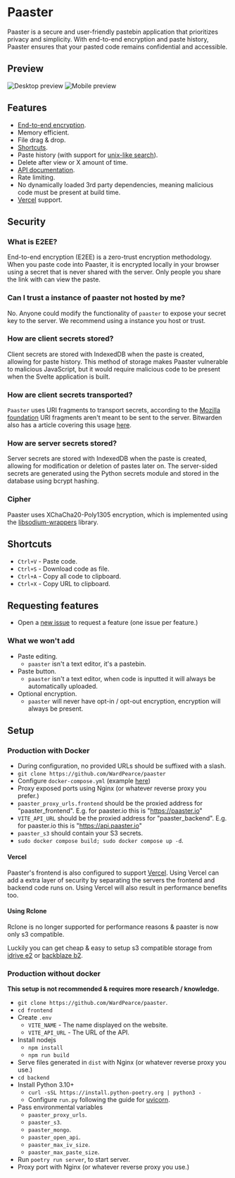 # Paaster
Paaster is a secure and user-friendly pastebin application that prioritizes privacy and simplicity. With end-to-end encryption and paste history, Paaster ensures that your pasted code remains confidential and accessible. 

## Preview

![Desktop preview](https://files.catbox.moe/5pa9zc.gif)
![Mobile preview](https://i.imgur.com/3lLW9bB.png)

## Features

- [End-to-end encryption](#what-is-e2ee).
- Memory efficient.
- File drag & drop.
- [Shortcuts](#shortcuts).
- Paste history (with support for [unix-like search](https://fusejs.io/examples.html#extended-search)).
- Delete after view or X amount of time.
- [API documentation](https://api.paaster.io/schema).
- Rate limiting.
- No dynamically loaded 3rd party dependencies, meaning malicious code must be present at build time. 
- [Vercel](https://vercel.com) support.

## Security

### What is E2EE?
End-to-end encryption (E2EE) is a zero-trust encryption methodology. When you paste code into Paaster, it is encrypted locally in your browser using a secret that is never shared with the server. Only people you share the link with can view the paste.

### Can I trust a instance of paaster not hosted by me?

No. Anyone could modify the functionality of `paaster` to expose your secret key to the server. We recommend using a instance you host or trust.

### How are client secrets stored?
Client secrets are stored with IndexedDB when the paste is created, allowing for paste history. This method of storage makes Paaster vulnerable to malicious JavaScript, but it would require malicious code to be present when the Svelte application is built.

### How are client secrets transported?

`Paaster` uses URI fragments to transport secrets, according to the [Mozilla foundation](https://developer.mozilla.org/en-US/docs/Learn/Common_questions/What_is_a_URL#anchor) URI fragments aren't meant to be sent to the server. Bitwarden also has a article covering this usage [here](https://bitwarden.com/blog/bitwarden-send-how-it-works/).

### How are server secrets stored?
Server secrets are stored with IndexedDB when the paste is created, allowing for modification or deletion of pastes later on. The server-sided secrets are generated using the Python secrets module and stored in the database using bcrypt hashing.

### Cipher
Paaster uses XChaCha20-Poly1305 encryption, which is implemented using the [libsodium-wrappers](https://www.npmjs.com/package/libsodium-wrappers) library.

## Shortcuts

- `Ctrl+V` - Paste code.
- `Ctrl+S` - Download code as file.
- `Ctrl+A` - Copy all code to clipboard.
- `Ctrl+X` - Copy URL to clipboard.

## Requesting features

- Open a [new issue](https://github.com/WardPearce/paaster/issues/new) to request a feature (one issue per feature.)

### What we won't add

- Paste editing.
  - `paaster` isn't a text editor, it's a pastebin.
- Paste button.
  - `paaster` isn't a text editor, when code is inputted it will always be automatically uploaded.
- Optional encryption.
  - `paaster` will never have opt-in / opt-out encryption, encryption will always be present.

## Setup

### Production with Docker

- During configuration, no provided URLs should be suffixed with a slash.
- `git clone https://github.com/WardPearce/paaster`
- Configure `docker-compose.yml` (example [here](./docker-compose.yml))
- Proxy exposed ports using Nginx (or whatever reverse proxy you prefer.)
- `paaster_proxy_urls.frontend` should be the proxied address for "paaster_frontend". E.g. for paaster.io this is "https://paaster.io"
- `VITE_API_URL` should be the proxied address for "paaster_backend". E.g. for paaster.io this is "https://api.paaster.io"
- `paaster_s3` should contain your S3 secrets.
- `sudo docker compose build; sudo docker compose up -d`.

#### Vercel
Paaster's frontend is also configured to support [Vercel](https://vercel.com). Using Vercel can add a extra layer of security by separating the servers the frontend and backend code runs on. Using Vercel will also result in performance benefits too.

#### Using Rclone

Rclone is no longer supported for performance reasons & paaster is now only s3 compatible.

Luckily you can get cheap & easy to setup s3 compatible storage from [idrive e2](https://www.idrive.com/e2/) or [backblaze b2](https://www.backblaze.com/b2/cloud-storage.html).

### Production without docker

**This setup is not recommended & requires more research / knowledge.**

- `git clone https://github.com/WardPearce/paaster`.
- `cd frontend`
- Create `.env`
  - `VITE_NAME` - The name displayed on the website.
  - `VITE_API_URL` - The URL of the API.
- Install nodejs
  - `npm install`
  - `npm run build`
- Serve files generated in `dist` with Nginx (or whatever reverse proxy you use.)
- `cd backend`
- Install Python 3.10+
  - `curl -sSL https://install.python-poetry.org | python3 -`
  - Configure `run.py` following the guide for [uvicorn](https://www.uvicorn.org/deployment/).
- Pass environmental variables
  - `paaster_proxy_urls`.
  - `paaster_s3`.
  - `paaster_mongo`.
  - `paaster_open_api`.
  - `paaster_max_iv_size`.
  - `paaster_max_paste_size`.
- Run `poetry run server`, to start server.
- Proxy port with Nginx (or whatever reverse proxy you use.)
